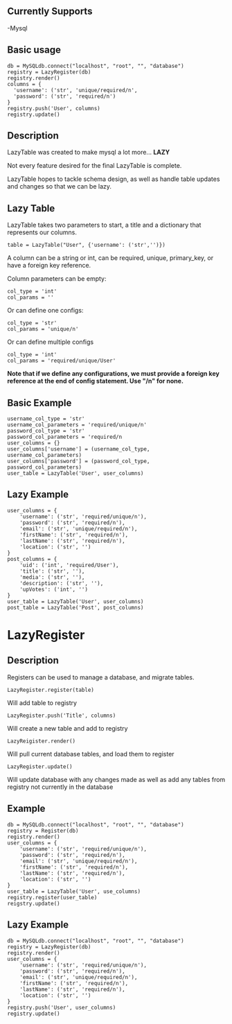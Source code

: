 ## Currently Supports
 -Mysql

## Basic usage
    db = MySQLdb.connect("localhost", "root", "", "database")
    registry = LazyRegister(db)
    registry.render()
    columns = {
      'username': ('str', 'unique/required/n',
      'password': ('str', 'required/n')
    }
    registry.push('User', columns)
    registry.update()

## Description
LazyTable was created to make mysql a lot more... **LAZY**

Not every feature desired for the final LazyTable is complete.

LazyTable hopes to tackle schema design, as well as
handle table updates and changes so that we
can be lazy.

## Lazy Table
LazyTable takes two parameters to start,
a title and a dictionary that represents
our columns.

    table = LazyTable("User", {'username': ('str','')})

A column can be a string or int, can be
required, unique, primary_key, or have
a foreign key reference.

Column parameters can be empty:

    col_type = 'int'
    col_params = ''

 Or can define one configs:

    col_type = 'str'
    col_params = 'unique/n'

 Or can define multiple configs

    col_type = 'int'
    col_params = 'required/unique/User'

 **Note that if we define any configurations,
 we must provide a foreign key reference at
 the end of config statement. Use "/n" for none.**

## Basic Example
    username_col_type = 'str'
    username_col_parameters = 'required/unique/n'
    password_col_type = 'str'
    password_col_parameters = 'required/n
    user_columns = {}
    user_columns['username'] = (username_col_type, username_col_parameters)
    user_columns['password'] = (password_col_type, password_col_parameters)
    user_table = LazyTable('User', user_columns)

## Lazy Example
    user_columns = {
        'username': ('str', 'required/unique/n'),
        'password': ('str', 'required/n'),
        'email': ('str', 'unique/required/n'),
        'firstName': ('str', 'required/n'),
        'lastName': ('str', 'required/n'),
        'location': ('str', '')
    }
    post_columns = {
        'uid': ('int', 'required/User'),
        'title': ('str', ''),
        'media': ('str', ''),
        'description': ('str', ''),
        'upVotes': ('int', '')
    }
    user_table = LazyTable('User', user_columns)
    post_table = LazyTable('Post', post_columns)

# LazyRegister
## Description
Registers can be used to manage a database,
and migrate tables.

    LazyRegister.register(table)
Will add table to registry

    LazyRegister.push('Title', columns)
Will create a new table and add to registry

    LazyReigister.render()
Will pull current database tables, and load
them to register

    LazyRegister.update()
Will update database with any changes made
as well as add any tables from registry not currently
in the database


## Example
    db = MySQLdb.connect("localhost", "root", "", "database")
    registry = Register(db)
    registry.render()
    user_columns = {
        'username': ('str', 'required/unique/n'),
        'password': ('str', 'required/n'),
        'email': ('str', 'unique/required/n'),
        'firstName': ('str', 'required/n'),
        'lastName': ('str', 'required/n'),
        'location': ('str', '')
    }
    user_table = LazyTable('User', use_columns)
    registry.register(user_table)
    reigstry.update()

## Lazy Example
    db = MySQLdb.connect("localhost", "root", "", "database")
    registry = LazyRegister(db)
    registry.render()
    user_columns = {
        'username': ('str', 'required/unique/n'),
        'password': ('str', 'required/n'),
        'email': ('str', 'unique/required/n'),
        'firstName': ('str', 'required/n'),
        'lastName': ('str', 'required/n'),
        'location': ('str', '')
    }
    registry.push('User', user_columns)
    registry.update()
